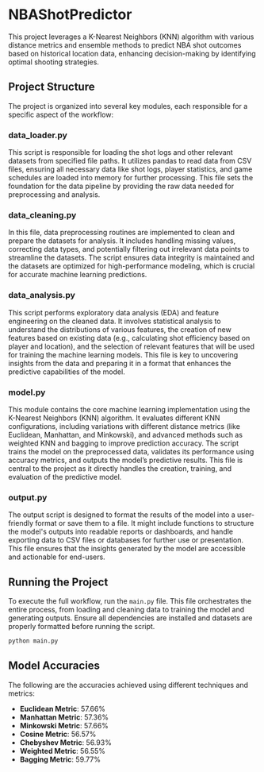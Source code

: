 # NBAShotPredictor

This project leverages a K-Nearest Neighbors (KNN) algorithm with various distance metrics and ensemble methods to predict NBA shot outcomes based on historical location data, enhancing decision-making by identifying optimal shooting strategies.

## Project Structure

The project is organized into several key modules, each responsible for a specific aspect of the workflow:

### data_loader.py
This script is responsible for loading the shot logs and other relevant datasets from specified file paths. It utilizes pandas to read data from CSV files, ensuring all necessary data like shot logs, player statistics, and game schedules are loaded into memory for further processing. This file sets the foundation for the data pipeline by providing the raw data needed for preprocessing and analysis.

### data_cleaning.py
In this file, data preprocessing routines are implemented to clean and prepare the datasets for analysis. It includes handling missing values, correcting data types, and potentially filtering out irrelevant data points to streamline the datasets. The script ensures data integrity is maintained and the datasets are optimized for high-performance modeling, which is crucial for accurate machine learning predictions.

### data_analysis.py
This script performs exploratory data analysis (EDA) and feature engineering on the cleaned data. It involves statistical analysis to understand the distributions of various features, the creation of new features based on existing data (e.g., calculating shot efficiency based on player and location), and the selection of relevant features that will be used for training the machine learning models. This file is key to uncovering insights from the data and preparing it in a format that enhances the predictive capabilities of the model.

### model.py
This module contains the core machine learning implementation using the K-Nearest Neighbors (KNN) algorithm. It evaluates different KNN configurations, including variations with different distance metrics (like Euclidean, Manhattan, and Minkowski), and advanced methods such as weighted KNN and bagging to improve prediction accuracy. The script trains the model on the preprocessed data, validates its performance using accuracy metrics, and outputs the model’s predictive results. This file is central to the project as it directly handles the creation, training, and evaluation of the predictive model.

### output.py
The output script is designed to format the results of the model into a user-friendly format or save them to a file. It might include functions to structure the model's outputs into readable reports or dashboards, and handle exporting data to CSV files or databases for further use or presentation. This file ensures that the insights generated by the model are accessible and actionable for end-users.

## Running the Project

To execute the full workflow, run the `main.py` file. This file orchestrates the entire process, from loading and cleaning data to training the model and generating outputs. Ensure all dependencies are installed and datasets are properly formatted before running the script.

```bash
python main.py
```
## Model Accuracies

The following are the accuracies achieved using different techniques and metrics:

- **Euclidean Metric**: 57.66%
- **Manhattan Metric**: 57.36%
- **Minkowski Metric**: 57.66%
- **Cosine Metric**: 56.57%
- **Chebyshev Metric**: 56.93%
- **Weighted Metric**: 56.55%
- **Bagging Metric**: 59.77%
